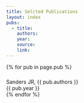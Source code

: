 ```yaml
---
title: Selcted Publications
layout: index
pubs:
  - title:
    authors:
    year:
    source:
    link:
---
```

<div id="pubs">
  {% for pub in page.pub %}
  <div class="pub">
    <h3 class="pub-title"></h3>
    <div class="pub-authors">
      <span class="featured">Sanders JR</span>, {{ pub.authors }}
    </div>
    <div class="pub-year">{{ pub.year }}</div>
  </div>
  {% endfor %}
</div>
